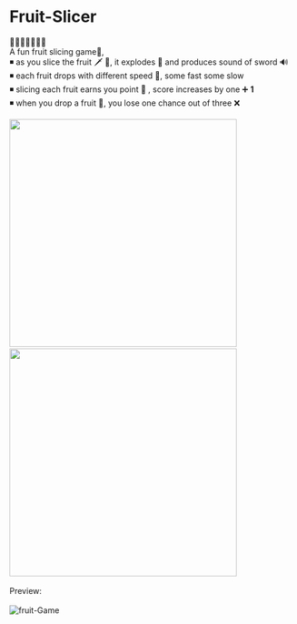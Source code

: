 # Fruit-Slicer
 🍎🍍🍑🍐🍒🍓🍊</br>
A fun fruit slicing game🍉,</br>
◾ as you slice the fruit 🗡 🥑, it explodes 🤺 and produces sound of sword 🔊 </br>
◾ each fruit drops with different speed 🍇, some fast some slow </br>
◾ slicing each fruit earns you point 🥝 , score increases by one ➕ <strong>1</strong> </br>
◾ when you drop a fruit 🥭, you lose one chance out of three ❌

<img src="https://user-images.githubusercontent.com/68998355/105202219-c16f7b80-5b67-11eb-95b4-1eccd15a2ab6.png" width=400px>&nbsp;&nbsp;&nbsp;&nbsp;<img src="https://user-images.githubusercontent.com/68998355/105206919-e74b4f00-5b6c-11eb-9216-eba68feb5c2b.png" width=400px></br></br>
Preview:</br></br>
![fruit-Game](https://user-images.githubusercontent.com/68998355/105203811-8a01ce80-5b69-11eb-8cf7-0e6348d778c1.gif)


